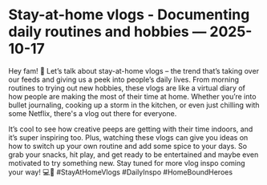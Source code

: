 # Stay-at-home vlogs - Documenting daily routines and hobbies — 2025-10-17

Hey fam! 🌟 Let’s talk about stay-at-home vlogs – the trend that’s taking over our feeds and giving us a peek into people’s daily lives. From morning routines to trying out new hobbies, these vlogs are like a virtual diary of how people are making the most of their time at home. Whether you’re into bullet journaling, cooking up a storm in the kitchen, or even just chilling with some Netflix, there's a vlog out there for everyone.

It’s cool to see how creative peeps are getting with their time indoors, and it’s super inspiring too. Plus, watching these vlogs can give you ideas on how to switch up your own routine and add some spice to your days. So grab your snacks, hit play, and get ready to be entertained and maybe even motivated to try something new. Stay tuned for more vlog inspo coming your way! 💻🎥 #StayAtHomeVlogs #DailyInspo #HomeBoundHeroes